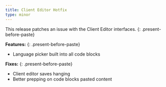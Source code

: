 ```yaml
---
title: Client Editor Hotfix
type: minor
---
```


This release patches an issue with the Client Editor interfaces.
{: .present-before-paste}

**Features:**
{: .present-before-paste}

* Language picker built into all code blocks

**Fixes:**
{: .present-before-paste}

* Client editor saves hanging
* Better prepping on code blocks pasted content